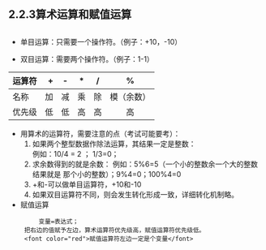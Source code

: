 

## 2.2.3算术运算和赋值运算


##
* 单目运算：只需要一个操作符。（例子：+10，-10）

* 双目运算：需要两个操作符。（例子：1-1）

| 运算符      | +  |  -  | * | / | % |
| --------   | -----:  | :----:  |  :----:  | :----:  | :----:  |
| 名称   | 加 | 减  | 乘 | 除 | 模（余数）|
| 优先级 | 低 |低   | 高 |  高 | 高	|


* 用算术的运算符，需要注意的点（考试可能要考）：<br>
  1. 如果两个整型数据作除法运算，其结果一定是整数：<br>
例如：10/4 = 2 ； 1/3=0；
  2. 求余数得到的就是余数：
例如：5%6=5（一个小的整数余一个大的整数结果就是 那个小的整数）；9%4=0；100%4=0
  3. +和-可以做单目运算符，+10和-10
  4. 如果双目运算符不同，则会发生转化形成一致，详细转化机制略。
* 赋值运算
	```
    	 变量=表达式；
	 把右边的值赋予左边，算术运算符优先级高，赋值运算符优先级低。
	 <font color="red">赋值运算符左边一定是个变量</font>
	``` 

